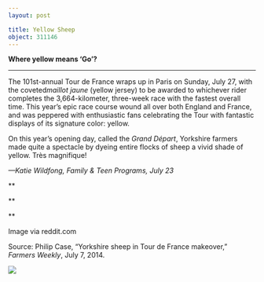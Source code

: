 ```yaml
---
layout: post

title: Yellow Sheep
object: 311146
---
```

**Where yellow means ‘Go’?**

****

The 101st-annual Tour de France wraps up in Paris on Sunday, July 27, with the coveted*maillot jaune* (yellow jersey) to be awarded to whichever rider completes the 3,664-kilometer, three-week race with the fastest overall time. This year’s epic race course wound all over both England and France, and was peppered with enthusiastic fans celebrating the Tour with fantastic displays of its signature color: yellow. 

On this year’s opening day, called the *Grand Départ*, Yorkshire farmers made quite a spectacle by dyeing entire flocks of sheep a vivid shade of yellow. Très magnifique!

*—Katie Wildfong, Family & Teen Programs, July 23*

**

**

**

Image via reddit.com

Source: Philip Case, “Yorkshire sheep in Tour de France makeover,” *Farmers Weekly*, July 7, 2014.

![]({{siteurl.base}}/images/14-07-23_99.132_YellowSheepTourDeFrEDIT-1.jpg)
